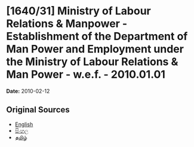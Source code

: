 # [1640/31] Ministry of Labour Relations & Manpower - Establishment of the Department of Man Power and Employment under the Ministry of Labour Relations & Man Power - w.e.f. - 2010.01.01

**Date:** 2010-02-12

## Original Sources

- [English](https://documents.gov.lk/view/extra-gazettes/2010/2/1640-31_E.pdf)
- [සිංහල](https://documents.gov.lk/view/extra-gazettes/2010/2/1640-31_S.pdf)
- [தமிழ்](https://documents.gov.lk/view/extra-gazettes/2010/2/1640-31_T.pdf)
